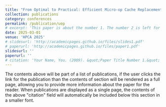 ```yaml
---
title: "From Optimal to Practical: Efficient Micro-op Cache Replacement Policies for Data Center Applications"
collection: publications
category: conferences
permalink: /publication/uop
# excerpt: 'This paper is about the number 1. The number 2 is left for future work.'
date: 2025-03-01
venue: 'HPCA 2025'
# slidesurl: 'http://academicpages.github.io/files/slides1.pdf'
# paperurl: 'http://academicpages.github.io/files/paper1.pdf'
slidesurl: ''
paperurl: ''
# citation: 'Your Name, You. (2009). &quot;Paper Title Number 1.&quot; <i>Journal 1</i>. 1(1).'
---
```


The contents above will be part of a list of publications, if the user clicks the link for the publication than the contents of section will be rendered as a full page, allowing you to provide more information about the paper for the reader. When publications are displayed as a single page, the contents of the above "citation" field will automatically be included below this section in a smaller font.